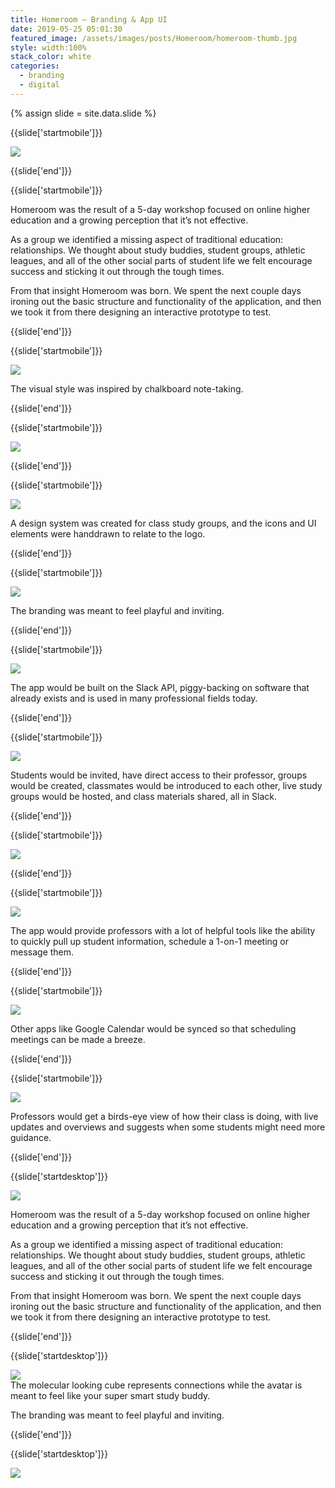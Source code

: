 ```yaml
---
title: Homeroom — Branding & App UI
date: 2019-05-25 05:01:30
featured_image: /assets/images/posts/Homeroom/homeroom-thumb.jpg
style: width:100%
stack_color: white
categories:
  - branding
  - digital
---
```

{% assign slide = site.data.slide %}


{{slide['startmobile']}}

<div><img class='full-height' src='{{ site.url }}/assets/images/posts/Homeroom/homeroom-1-mobile@2x.png' /></div>


{{slide['end']}}



{{slide['startmobile']}}

Homeroom was the result of a 5-day workshop focused on online higher education and a growing perception that it’s not effective.

As a group we identified a missing aspect of traditional education: relationships. We thought about study buddies, student groups, athletic leagues, and all of the other social parts of student life we felt encourage success and sticking it out through the tough times.

From that insight Homeroom was born. We spent the next couple days ironing out the basic structure and functionality of the application, and then we took it from there designing an interactive prototype to test.

{{slide['end']}}



{{slide['startmobile']}}

<div><img class='full-height' src='{{ site.url }}/assets/images/posts/Homeroom/homeroom-2-mobile@2x.png' /></div>

<p class='bg'>The visual style was inspired by chalkboard note-taking.</p>

{{slide['end']}}



{{slide['startmobile']}}

<div><img class='full-width' src='{{ site.url }}/assets/images/posts/Homeroom/homeroom-3-mobile@2x.png' /></div>

{{slide['end']}}




{{slide['startmobile']}}

<div><img src='{{ site.url }}/assets/images/posts/Homeroom/homeroom-4-mobile@2x.png' /></div>

<p class='bg'>A design system was created for class study groups, and the icons and UI elements were handdrawn to relate to the logo.</p>

{{slide['end']}}




{{slide['startmobile']}}

<div><img class='full-height' src='{{ site.url }}/assets/images/posts/Homeroom/homeroom-5-mobile@2x.png' /></div>

<p class='bg-dark'>The branding was meant to feel playful and inviting.</p>

{{slide['end']}}


{{slide['startmobile']}}

<div><img class='full-height' src='{{ site.url }}/assets/images/posts/Homeroom/homeroom-6-mobile@2x.png' /></div>

<p class='bg-dark'>The app would be built on the Slack API, piggy-backing on software that already exists and is used in many professional fields today.</p>

{{slide['end']}}



{{slide['startmobile']}}

<div><img class='full-height' src='{{ site.url }}/assets/images/posts/Homeroom/homeroom-7-mobile@2x.png' /></div>


<p class='bg-dark'>Students would be invited, have direct access to their professor, groups would be created, classmates would be introduced to each other, live study groups would be hosted, and class materials shared, all in Slack.</p>

{{slide['end']}}


{{slide['startmobile']}}

<div><img class='full-height' src='{{ site.url }}/assets/images/posts/Homeroom/homeroom-8-mobile@2x.png' /></div>

<p class='bg-dark'></p>

{{slide['end']}}

{{slide['startmobile']}}

<div><img class='full-width' src='{{ site.url }}/assets/images/posts/Homeroom/homeroom-9-mobile@2x.png' /></div>

<p class='bg-dark'>The app would provide professors with a lot of helpful tools like the ability to quickly pull up student information, schedule a 1-on-1 meeting or message them.</p>

{{slide['end']}}

{{slide['startmobile']}}

<div><img class='full-width' src='{{ site.url }}/assets/images/posts/Homeroom/homeroom-10-mobile@2x.png'/></div>

<p class='bg-dark'>Other apps like Google Calendar would be synced so that scheduling meetings can be made a breeze.</p>

{{slide['end']}}

{{slide['startmobile']}}

<div><img class='full-width' src='{{ site.url }}/assets/images/posts/Homeroom/homeroom-11-mobile@2x.png' /></div>

<p class='bg-dark'>Professors would get a birds-eye view of how their class is doing, with live updates and overviews and suggests when some students might need more guidance.</p>

{{slide['end']}}

{{slide['startdesktop']}}

<div><img class='full-width' src='{{ site.url }}/assets/images/posts/Homeroom/homeroom-1@2x.png' /></div>

Homeroom was the result of a 5-day workshop focused on online higher education and a growing perception that it’s not effective.

As a group we identified a missing aspect of traditional education: relationships. We thought about study buddies, student groups, athletic leagues, and all of the other social parts of student life we felt encourage success and sticking it out through the tough times.

From that insight Homeroom was born. We spent the next couple days ironing out the basic structure and functionality of the application, and then we took it from there designing an interactive prototype to test.

{{slide['end']}}

{{slide['startdesktop']}}

<div><img src='{{ site.url }}/assets/images/posts/Homeroom/homeroom-2@2x.png' /></div>

<figcaption>The molecular looking cube represents connections while the avatar is meant to feel like your super smart study buddy.</figcaption>

The branding was meant to feel playful and inviting.

{{slide['end']}}

{{slide['startdesktop']}}

<div class='row'>

<div><img src='{{ site.url }}/assets/images/posts/Homeroom/homeroom-3@2x.png' /></div><!--

--><div><img src='{{ site.url }}/assets/images/posts/Homeroom/homeroom-4@2x.png' /></div>

</div>

<figcaption>A design system was created for class study groups, and the icons and UI elements were handdrawn to relate to the logo.</figcaption>

The app would be built on the Slack API, piggy-backing on software that already exists and is used in many professional fields today.

Students would be invited, have direct access to their professor, groups would be created, classmates would be introduced to each other, live study groups would be hosted, and class materials shared, all in Slack.

{{slide['end']}}

{{slide['startdesktop']}}

<div><img src='{{ site.url }}/assets/images/posts/Homeroom/homeroom-5@2x.png' /></div>

The app would provide professors with a lot of helpful tools like the ability to quickly pull up student information, schedule a 1-on-1 meeting or message them.

{{slide['end']}}

{{slide['startdesktop']}}

<div><img src='{{ site.url }}/assets/images/posts/Homeroom/homeroom-6@2x.png' /></div>

Other apps like Google Calendar would be synced so that scheduling meetings can be made a breeze.


{{slide['end']}}

{{slide['startdesktop']}}

<div><img src='{{ site.url }}/assets/images/posts/Homeroom/homeroom-7@2x.png' /></div>

Professors would get a birds-eye view of how their class is doing, with live updates and overviews and suggests when some students might need more guidance.

{{slide['end']}}


{{slide['startdesktop']}}

<div><img src='{{ site.url }}/assets/images/posts/Homeroom/homeroom-8@2x.png' /></div>

{{slide['end']}}
